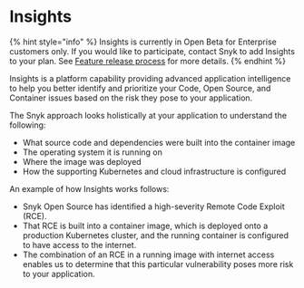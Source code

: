 # Insights

{% hint style="info" %}
Insights is currently in Open Beta for Enterprise customers only. If you would like to participate, contact Snyk to add Insights to your plan. See [Feature release process](../../more-info/snyk-feature-release-process.md) for more details.
{% endhint %}

Insights is a platform capability providing advanced application intelligence to help you better identify and prioritize your Code, Open Source, and Container issues based on the risk they pose to your application.

The Snyk approach looks holistically at your application to understand the following:

* What source code and dependencies were built into the container image
* The operating system it is running on
* Where the image was deployed
* How the supporting Kubernetes and cloud infrastructure is configured

An example of how Insights works follows:

* Snyk Open Source has identified a high-severity Remote Code Exploit (RCE).&#x20;
* That RCE is built into a container image, which is deployed onto a production Kubernetes cluster, and the running container is configured to have access to the internet.&#x20;
* The combination of an RCE in a running image with internet access enables us to determine that this particular vulnerability poses more risk to your application.

